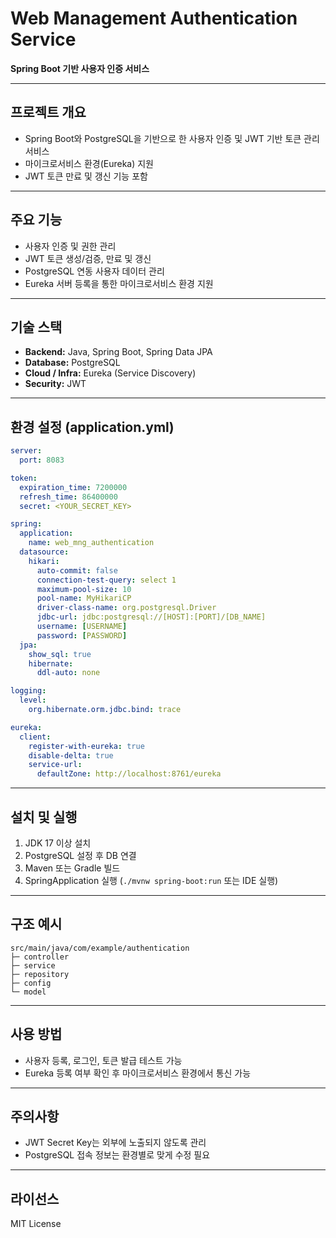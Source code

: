 # Web Management Authentication Service

**Spring Boot 기반 사용자 인증 서비스**

---

## 프로젝트 개요
- Spring Boot와 PostgreSQL을 기반으로 한 사용자 인증 및 JWT 기반 토큰 관리 서비스
- 마이크로서비스 환경(Eureka) 지원
- JWT 토큰 만료 및 갱신 기능 포함

---

## 주요 기능
- 사용자 인증 및 권한 관리
- JWT 토큰 생성/검증, 만료 및 갱신
- PostgreSQL 연동 사용자 데이터 관리
- Eureka 서버 등록을 통한 마이크로서비스 환경 지원

---

## 기술 스택
- **Backend:** Java, Spring Boot, Spring Data JPA
- **Database:** PostgreSQL
- **Cloud / Infra:** Eureka (Service Discovery)
- **Security:** JWT

---

## 환경 설정 (application.yml)
```yaml
server:
  port: 8083

token:
  expiration_time: 7200000
  refresh_time: 86400000
  secret: <YOUR_SECRET_KEY>

spring:
  application:
    name: web_mng_authentication
  datasource:
    hikari:
      auto-commit: false
      connection-test-query: select 1
      maximum-pool-size: 10
      pool-name: MyHikariCP
      driver-class-name: org.postgresql.Driver
      jdbc-url: jdbc:postgresql://[HOST]:[PORT]/[DB_NAME]
      username: [USERNAME]
      password: [PASSWORD]
  jpa:
    show_sql: true
    hibernate:
      ddl-auto: none

logging:
  level:
    org.hibernate.orm.jdbc.bind: trace

eureka:
  client:
    register-with-eureka: true
    disable-delta: true
    service-url:
      defaultZone: http://localhost:8761/eureka
````

---

## 설치 및 실행

1. JDK 17 이상 설치
2. PostgreSQL 설정 후 DB 연결
3. Maven 또는 Gradle 빌드
4. SpringApplication 실행 (`./mvnw spring-boot:run` 또는 IDE 실행)

---

## 구조 예시

```
src/main/java/com/example/authentication
├─ controller
├─ service
├─ repository
├─ config
└─ model
```

---

## 사용 방법

* 사용자 등록, 로그인, 토큰 발급 테스트 가능
* Eureka 등록 여부 확인 후 마이크로서비스 환경에서 통신 가능

---

## 주의사항

* JWT Secret Key는 외부에 노출되지 않도록 관리
* PostgreSQL 접속 정보는 환경별로 맞게 수정 필요

---

## 라이선스

MIT License
